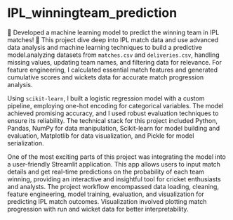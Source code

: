# IPL_winningteam_prediction
🚀 Developed a machine learning model to predict the winning team in IPL matches! 
🏏 This project dive deep into IPL match data and use advanced data analysis and machine learning techniques to build a predictive model.analyzing datasets from `matches.csv` and `deliveries.csv`, handling missing values, updating team names, and filtering data for relevance. For feature engineering, I calculated essential match features and generated cumulative scores and wickets data for accurate match progression analysis. 

Using `scikit-learn`, I built a logistic regression model with a custom pipeline, employing one-hot encoding for categorical variables. The model achieved promising accuracy, and I used robust evaluation techniques to ensure its reliability. The technical stack for this project included Python, Pandas, NumPy for data manipulation, Scikit-learn for model building and evaluation, Matplotlib for data visualization, and Pickle for model serialization.

One of the most exciting parts of this project was integrating the model into a user-friendly Streamlit application. This app allows users to input match details and get real-time predictions on the probability of each team winning, providing an interactive and insightful tool for cricket enthusiasts and analysts.
The project workflow encompassed data loading, cleaning, feature engineering, model training, evaluation, and visualization for predicting IPL match outcomes. Visualization involved plotting match progression with run and wicket data for better interpretability.

